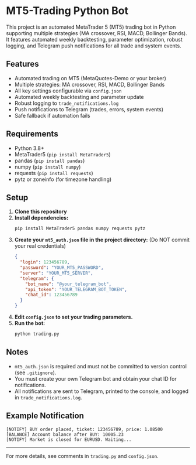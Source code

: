 # MT5-Trading Python Bot

This project is an automated MetaTrader 5 (MT5) trading bot in Python supporting multiple strategies (MA crossover, RSI, MACD, Bollinger Bands). It features automated weekly backtesting, parameter optimization, robust logging, and Telegram push notifications for all trade and system events.

## Features
- Automated trading on MT5 (MetaQuotes-Demo or your broker)
- Multiple strategies: MA crossover, RSI, MACD, Bollinger Bands
- All key settings configurable via `config.json`
- Automated weekly backtesting and parameter update
- Robust logging to `trade_notifications.log`
- Push notifications to Telegram (trades, errors, system events)
- Safe fallback if automation fails

## Requirements
- Python 3.8+
- MetaTrader5 (`pip install MetaTrader5`)
- pandas (`pip install pandas`)
- numpy (`pip install numpy`)
- requests (`pip install requests`)
- pytz or zoneinfo (for timezone handling)

## Setup
1. **Clone this repository**
2. **Install dependencies:**
   ```sh
   pip install MetaTrader5 pandas numpy requests pytz
   ```
3. **Create your `mt5_auth.json` file in the project directory:**
   (Do NOT commit your real credentials)
   ```json
   {
     "login": 123456789,
     "password": "YOUR_MT5_PASSWORD",
     "server": "YOUR_MT5_SERVER",
     "telegram": {
       "bot_name": "@your_telegram_bot",
       "api_token": "YOUR_TELEGRAM_BOT_TOKEN",
       "chat_id": 123456789
     }
   }
   ```
4. **Edit `config.json` to set your trading parameters.**
5. **Run the bot:**
   ```sh
   python trading.py
   ```

## Notes
- `mt5_auth.json` is required and must not be committed to version control (see `.gitignore`).
- You must create your own Telegram bot and obtain your chat ID for notifications.
- All notifications are sent to Telegram, printed to the console, and logged in `trade_notifications.log`.

## Example Notification
```
[NOTIFY] BUY order placed, ticket: 123456789, price: 1.08500
[BALANCE] Account balance after BUY: 10005.23
[NOTIFY] Market is closed for EURUSD. Waiting...
```

---

For more details, see comments in `trading.py` and `config.json`.
